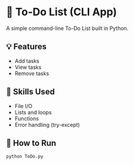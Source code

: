 # 📝 To-Do List (CLI App)

A simple command-line To-Do List built in Python.

## 💡 Features
- Add tasks  
- View tasks  
- Remove tasks  

## 🔧 Skills Used
- File I/O  
- Lists and loops  
- Functions  
- Error handling (try-except)

## 🚀 How to Run

```bash
python ToDo.py
